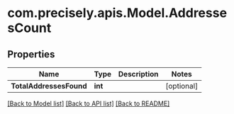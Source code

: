
# com.precisely.apis.Model.AddressesCount

## Properties

Name | Type | Description | Notes
------------ | ------------- | ------------- | -------------
**TotalAddressesFound** | **int** |  | [optional] 

[[Back to Model list]](../README.md#documentation-for-models)
[[Back to API list]](../README.md#documentation-for-api-endpoints)
[[Back to README]](../README.md)

